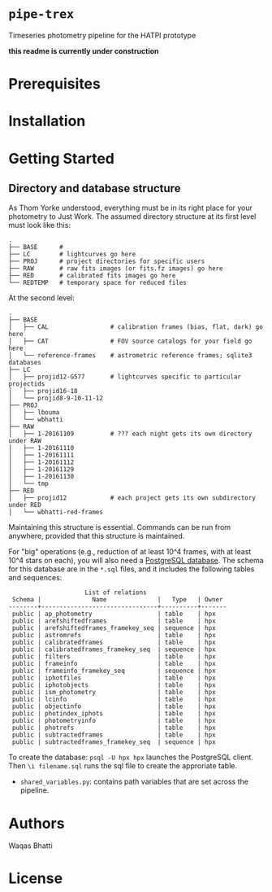 # `pipe-trex`
Timeseries photometry pipeline for the HATPI prototype

**this readme is currently under construction**

# Prerequisites

# Installation

# Getting Started

## Directory and database structure

As Thom Yorke understood, everything must be in its right place for your
photometry to Just Work. The assumed directory structure at its first level
must look like this:

```
.
├── BASE      # 
├── LC        # lightcurves go here
├── PROJ      # project directories for specific users
├── RAW       # raw fits images (or fits.fz images) go here
├── RED       # calibrated fits images go here
└── REDTEMP   # temporary space for reduced files
```

At the second level:

```
.
├── BASE
│   ├── CAL                 # calibration frames (bias, flat, dark) go here
│   ├── CAT                 # FOV source catalogs for your field go here
│   └── reference-frames    # astrometric reference frames; sqlite3 databases
├── LC
│   ├── projid12-G577       # lightcurves specific to particular projectids
│   ├── projid16-18
│   └── projid8-9-10-11-12
├── PROJ
│   ├── lbouma
│   └── wbhatti
├── RAW
│   ├── 1-20161109          # ??? each night gets its own directory under RAW
│   ├── 1-20161110
│   ├── 1-20161111
│   ├── 1-20161112
│   ├── 1-20161129
│   ├── 1-20161130
│   └── tmp
├── RED
│   ├── projid12            # each project gets its own subdirectory under RED
│   └── wbhatti-red-frames
```

Maintaining this structure is essential. Commands can be run from anywhere,
provided that this structure is maintained.

For "big" operations (e.g., reduction of at least 10^4 frames, with at least
10^4 stars on each), you will also need a [PostgreSQL
database](https://www.postgresql.org/files/documentation/pdf/10/postgresql-10-US.pdf).
The schema for this database are in the `*.sql` files, and it includes the
following tables and sequences:

```
                     List of relations
 Schema |              Name              |   Type   | Owner 
--------+--------------------------------+----------+-------
 public | ap_photometry                  | table    | hpx
 public | arefshiftedframes              | table    | hpx
 public | arefshiftedframes_framekey_seq | sequence | hpx
 public | astromrefs                     | table    | hpx
 public | calibratedframes               | table    | hpx
 public | calibratedframes_framekey_seq  | sequence | hpx
 public | filters                        | table    | hpx
 public | frameinfo                      | table    | hpx
 public | frameinfo_framekey_seq         | sequence | hpx
 public | iphotfiles                     | table    | hpx
 public | iphotobjects                   | table    | hpx
 public | ism_photometry                 | table    | hpx
 public | lcinfo                         | table    | hpx
 public | objectinfo                     | table    | hpx
 public | photindex_iphots               | table    | hpx
 public | photometryinfo                 | table    | hpx
 public | photrefs                       | table    | hpx
 public | subtractedframes               | table    | hpx
 public | subtractedframes_framekey_seq  | sequence | hpx
```

To create the database: `psql -U hpx hpx` launches the PostgreSQL client.
Then `\i filename.sql` runs the sql file to create the approriate table.


* `shared_variables.py`: contains path variables that are set across the
  pipeline.

# Authors

Waqas Bhatti

# License
